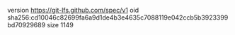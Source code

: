 version https://git-lfs.github.com/spec/v1
oid sha256:cd10046c82699fa6a9d1de4b3e4635c7088119e042ccb5b3923399bd70929689
size 1149
